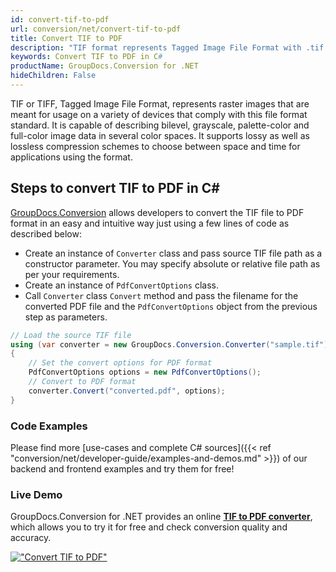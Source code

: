 ```yaml
---
id: convert-tif-to-pdf
url: conversion/net/convert-tif-to-pdf
title: Convert TIF to PDF
description: "TIF format represents Tagged Image File Format with .tif extension. Learn how to convert TIF to PDF file programmatically in C# language using GroupDocs.Conversion for .NET library."
keywords: Convert TIF to PDF in C#
productName: GroupDocs.Conversion for .NET
hideChildren: False
---
```


TIF or TIFF, Tagged Image File Format, represents raster images that are meant for usage on a variety of devices that comply with this file format standard. It is capable of describing bilevel, grayscale, palette-color and full-color image data in several color spaces. It supports lossy as well as lossless compression schemes to choose between space and time for applications using the format.

## Steps to convert TIF to PDF in C#

[GroupDocs.Conversion](https://products.groupdocs.com/conversion/net) allows developers to convert the TIF file to PDF format in an easy and intuitive way just using a few lines of code as described below:

* Create an instance of `Converter` class and pass source TIF file path as a constructor parameter. You may specify absolute or relative file path as per your requirements. 
* Create an instance of `PdfConvertOptions` class.
* Call `Converter` class `Convert` method and pass the filename for the converted PDF file and the `PdfConvertOptions` object from the previous step as parameters.

```csharp
// Load the source TIF file
using (var converter = new GroupDocs.Conversion.Converter("sample.tif"))
{
    // Set the convert options for PDF format
    PdfConvertOptions options = new PdfConvertOptions();
    // Convert to PDF format
    converter.Convert("converted.pdf", options);
}
```

### Code Examples

Please find more [use-cases and complete C# sources]({{< ref "conversion/net/developer-guide/examples-and-demos.md" >}}) of our backend and frontend examples and try them for free!

### Live Demo

GroupDocs.Conversion for .NET provides an online [**TIF to PDF converter**](https://products.groupdocs.app/conversion/tif-to-pdf), which allows you to try it for free and check conversion quality and accuracy.

[!["Convert TIF to PDF"](conversion/net/images/convert-tif-to-pdf.png)](https://products.groupdocs.app/conversion/tif-to-pdf)